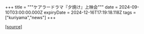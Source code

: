 +++
title = """ケアラードラマ『夕焼け』上映会"""
date = 2024-09-10T03:00:00.000Z
expiryDate = 2024-12-16T17:19:18.118Z
tags = ["kuriyama","news"]
+++


[[source]](https://www.town.kuriyama.hokkaido.jp/soshiki/43/28799.html)
